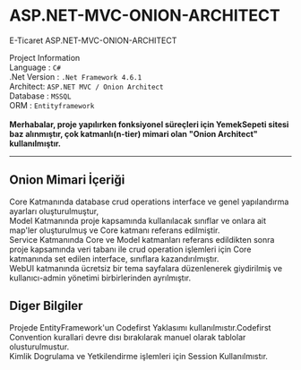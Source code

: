 # ASP.NET-MVC-ONION-ARCHITECT
 E-Ticaret ASP.NET-MVC-ONION-ARCHITECT

Project Information<br/>
Language : `C#` <br/>
.Net Version :  `.Net Framework 4.6.1` <br/>
Architect: `ASP.NET MVC / Onion Architect`  <br/>
Database : `MSSQL` <br/>
ORM :  `Entityframework`<br/><br/>
**Merhabalar, proje yapılırken fonksiyonel süreçleri için YemekSepeti sitesi baz alınmıştır, çok katmanlı(n-tier) mimari olan "Onion Architect" kullanılmıştır.**
<br/><hr/>
## Onion Mimari İçeriği<br/>
Core Katmanında database crud operations interface ve genel yapılandırma ayarları oluşturulmuştur,<br/>
Model Katmanında proje kapsamında kullanılacak sınıflar ve onlara ait map'ler oluşturulmuş ve Core katmanı referans edilmiştir.<br/>
Service Katmanında Core ve Model katmanları referans edildikten sonra proje kapsamında veri tabanı ile crud operation işlemleri için Core katmanında set edilen interface, sınıflara kazandırılmıştır.<br/>
WebUI katmanında ücretsiz bir tema sayfalara düzenlenerek giydirilmiş ve kullanıcı-admin yönetimi birbirlerinden ayrılmıştır.<br/>
## Diger Bilgiler
Projede EntityFramework'un Codefirst Yaklasımı kullanılmıstır.Codefirst Convention kurallari devre dısı bırakılarak  manuel olarak tablolar olusturulmustur.<br/>
Kimlik Dogrulama ve Yetkilendirme işlemleri için Session Kullanılmıstır.
